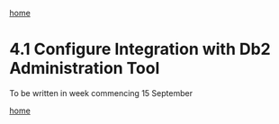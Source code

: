 [home](https://github.com/zeditor01/zowe_db2_tools/blob/main/docs/ZPDT_Build_Path.md)

# 4.1 Configure Integration with Db2 Administration Tool


To be written in week commencing 15 September


[home](https://github.com/zeditor01/zowe_db2_tools/blob/main/docs/ZPDT_Build_Path.md)
